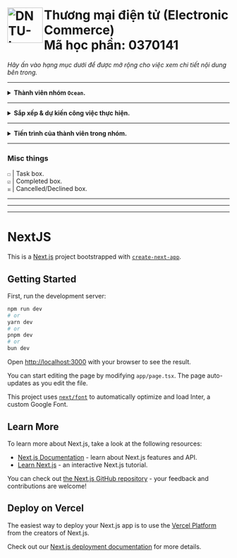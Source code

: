 <div>
    <h1>
        <a href="https://sv.dntu.edu.vn"><img align="left" src="https://sv.dntu.edu.vn/images/dntu-logo.png" alt="DNTU-Logo" style="width: 80px;"></a>
        Thương mại điện tử (Electronic Commerce)
        <br>
        Mã học phần: 0370141
    </h1>
</div>

<i>Hãy ấn vào hạng mục dưới để được mở rộng cho việc xem chi tiết nội dung bên trong.</i>

<hr>

<details>
    <summary><strong>Thành viên nhóm <code>Ocean</code>.</strong></summary>
    
    • 1721030861 | Vũ Quốc Bảo
    • 1721030593 | Nguyễn Thanh Hải
    • 1721030650 | Đặng Đức Minh Quang
</details>

<hr>

<details>
    <summary><strong>Sắp xếp & dự kiến công việc thực hiện.</strong></summary>
    
    ☑ Setup project environment.
</details>

<hr>

<details>
    <summary><strong>Tiến trình của thành viên trong nhóm.</strong></summary>
    <ul>
        <li>
            <details>
                <summary><strong>Vũ Quốc Bảo</strong></summary>
                ☑ | Setup project environment.
            </details>
        </li>
        <li>
            <details>
                <summary><strong>Nguyễn Thanh Hải</strong></summary>
            </details>
        </li>
        <li>
            <details>
                <summary><strong>Đặng Đức Minh Quang</strong></summary>
            </details>
        </li>
    </ul>
</details>

<hr>

### Misc things

`☐` | Task box.
<br>
`☑` | Completed box.
<br>
`☒` | Cancelled/Declined box.

<hr>
<hr>
<hr>

# NextJS
This is a [Next.js](https://nextjs.org/) project bootstrapped with [`create-next-app`](https://github.com/vercel/next.js/tree/canary/packages/create-next-app).

## Getting Started

First, run the development server:

```bash
npm run dev
# or
yarn dev
# or
pnpm dev
# or
bun dev
```

Open [http://localhost:3000](http://localhost:3000) with your browser to see the result.

You can start editing the page by modifying `app/page.tsx`. The page auto-updates as you edit the file.

This project uses [`next/font`](https://nextjs.org/docs/basic-features/font-optimization) to automatically optimize and load Inter, a custom Google Font.

## Learn More

To learn more about Next.js, take a look at the following resources:

- [Next.js Documentation](https://nextjs.org/docs) - learn about Next.js features and API.
- [Learn Next.js](https://nextjs.org/learn) - an interactive Next.js tutorial.

You can check out [the Next.js GitHub repository](https://github.com/vercel/next.js/) - your feedback and contributions are welcome!

## Deploy on Vercel

The easiest way to deploy your Next.js app is to use the [Vercel Platform](https://vercel.com/new?utm_medium=default-template&filter=next.js&utm_source=create-next-app&utm_campaign=create-next-app-readme) from the creators of Next.js.

Check out our [Next.js deployment documentation](https://nextjs.org/docs/deployment) for more details.
